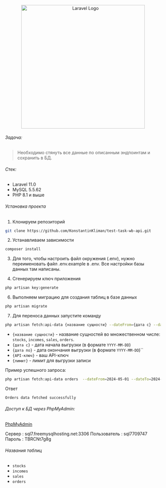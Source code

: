 <p align="center"><a href="https://laravel.com" target="_blank"><img src="https://raw.githubusercontent.com/laravel/art/master/logo-lockup/5%20SVG/2%20CMYK/1%20Full%20Color/laravel-logolockup-cmyk-red.svg" width="400" alt="Laravel Logo"></a></p>


###### Задача:

>Необходимо стянуть все данные по описанным эндпоинтам и сохранить в БД.

###### Стек:

- Laravel 11.0
- MySQL 5.5.62
- PHP 8.1 и выше

###### Установка проекта

1. Клонируем репозиторий

```bash
git clone https://github.com/KonstantinKliman/test-task-wb-api.git
```

2. Устанавливаем зависимости

```bash
composer install
```

3. Для того, чтобы настроить файл окружения (.env), нужно переименовать файл .env.example в .env. Все настройки базы данных там написаны.

5. Сгенерируем ключ приложения

```bash
php artisan key:generate
```

6. Выполняем миграцию для создания таблиц в базе данных

```bash
php artisan migrate
```

7. Для переноса данных запустите команду

```bash
php artisan fetch:api-data {название сущности} --dateFrom={дата с} --dateTo={дата по} --key={API-ключ} --limit={лимит}
```

- `{название сущности}` - название сущностей во множественном числе: `stocks`,
  `incomes`, `sales`, `orders`.
- `{дата с}` - дата начала выгрузки (в формате `YYYY-MM-DD`)
- `{дата по}` - дата окончания выгрузки (в формате `YYYY-MM-DD`)``
- `{API-ключ}` - ваш API-ключ
- `{лимит}` - лимит для выгрузки записи

Пример успешного запроса:

```bash
php artisan fetch:api-data orders  --dateFrom=2024-05-01 --dateTo=2024-05-28 --key=E6kUTYrYwZq2tN4QEtyzsbEBk3ie --limit=50
```

Ответ

```bash
Orders data fetched successfully
```

###### Доступ к БД через PhpMyAdmin:

[PhpMyAdmin](https://www.phpmyadmin.co/)

Сервер : sql7.freemysqlhosting.net:3306
Пользователь : sql7709747
Пароль : TBRCNt7g8g

###### Названия таблиц

- `stocks`
- `incomes`
- `sales`
- `orders`
